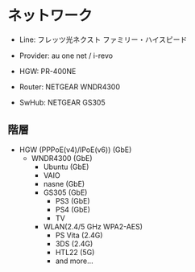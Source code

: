 # ネットワーク

* Line: フレッツ光ネクスト ファミリー・ハイスピード
* Provider: au one net / i-revo

* HGW: PR-400NE
* Router: NETGEAR WNDR4300
* SwHub: NETGEAR GS305

## 階層
* HGW (PPPoE(v4)/IPoE(v6)) (GbE)
  * WNDR4300 (GbE)
    * Ubuntu (GbE)
    * VAIO
    * nasne (GbE)
    * GS305 (GbE)
      * PS3 (GbE)
      * PS4 (GbE)
      * TV
    * WLAN(2.4/5 GHz WPA2-AES)
      * PS Vita (2.4G)
      * 3DS (2.4G)
      * HTL22 (5G)
      * and more...

